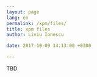 ```yaml
---
layout: page
lang: en
permalink: /xpm/files/
title: xpm files
author: Liviu Ionescu

date: 2017-10-09 14:13:00 +0300

---
```


TBD
